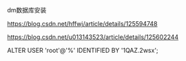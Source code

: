 dm数据库安装

https://blog.csdn.net/hffwj/article/details/125594748

https://blog.csdn.net/u013143523/article/details/125602244



ALTER USER 'root'@'%' IDENTIFIED BY '1QAZ.2wsx'; 

